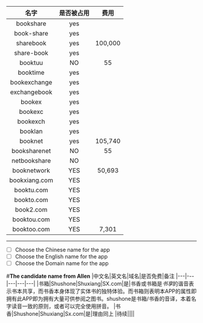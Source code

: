 |名字|是否被占用|费用|
|:--:|:--:|:--:|
|bookshare|yes||
|book-share|yes||
|sharebook|yes|100,000|
|share-book|yes||
|booktuu|NO|55|
|booktime|yes|
|bookexchange|yes||
|exchangebook|yes||
|bookex|yes||
|bookexc|yes||
|bookexch|yes||
|booklan|yes||
|booknet|yes|105,740|
|booksharenet|NO|55|
|netbookshare|NO||
|booknetwork|YES|50,693|
|bookxiang.com|YES||
|booktu.com|YES||
|bookto.com|YES||
|book2.com|YES||
|booktou.com|YES||
|booktoo.com|YES|7,301|

***
- [ ] Choose the Chinese name for the app
- [ ] Choose the English name for the app
- [ ] Choose the Domain name for the app

#**The candidate name from Allen** 
|中文名|英文名|域名|是否免费|备注
|---|---|---|---|---|
|书箱|Shushone\|Shuxiang|SX.com|是|书香或书箱是*书享*的谐音表示书本共享，而书香本身体现了实体书的独特体验。而书箱则表明本APP的属性即拥有此APP即为拥有大量可供参阅之图书。shushone是书箱/书香的音译，本着名字读音一致的原则，或者可以完全使用拼音。
|书香|Shushone\|Shuxiang|Sx.com|是|理由同上
|待续||||
